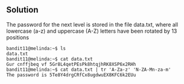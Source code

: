 ## Solution
The password for the next level is stored in the file data.txt, where all lowercase (a-z) and uppercase (A-Z) letters have been rotated by 13 positions

```
bandit11@melinda:~$ ls
data.txt
bandit11@melinda:~$ cat data.txt
Gur cnffjbeq vf 5Gr8L4qetPEsPk8htqjhRK8XSP6x2RHh
bandit11@melinda:~$ cat data.txt | tr 'A-Za-z' 'N-ZA-Mn-za-m'
The password is 5Te8Y4drgCRfCx8ugdwuEX8KFC6k2EUu
```
